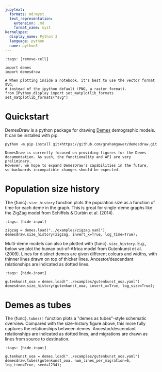 ```yaml
---
jupytext:
  formats: md:myst
  text_representation:
    extension: .md
    format_name: myst
kernelspec:
  display_name: Python 3
  language: python
  name: python3
---
```


```{code-cell}
:tags: [remove-cell]

import demes
import demesdraw

# When plotting inside a notebook, it's best to use the vector format SVG,
# instead of the ipython default (PNG, a raster format).
from IPython.display import set_matplotlib_formats
set_matplotlib_formats("svg")
```

# Quickstart

DemesDraw is a python package for drawing
[Demes](https://github.com/popsim-consortium/demes-spec) demographic models.
It can be installed with pip.
```
python -m pip install git+https://github.com/grahamgower/demesdraw.git
```

```{warning}
DemesDraw is currently focused on providing figures for the Demes
documentation. As such, the functionality and API are very preliminary.
However, we hope to expand DemesDraw's capabilities in the future,
so backwards-incompatible changes should be expected.
```

# Population size history


The {func}`.size_history` function plots the population size as a
function of time for each deme in the graph. This is great for single-deme
graphs like the ZigZag model from Schiffels & Durbin et al. (2014).

```{code-cell}
:tags: [hide-input]

zigzag = demes.load("../examples/zigzag.yaml")
demesdraw.size_history(zigzag, invert_x=True, log_time=True);
```

Multi-deme models can also be plotted with {func}`.size_history`.
E.g., below we plot the human out-of-Africa model from Gutenkunst et al. (2009).
Lines for distinct demes are given different colours and widths,
with thinner lines drawn on top of thicker lines. Ancestor/descendant
relationships are indicated as dotted lines.

```{code-cell}
:tags: [hide-input]

gutenkunst_ooa = demes.load("../examples/gutenkunst_ooa.yaml")
demesdraw.size_history(gutenkunst_ooa, invert_x=True, log_size=True);
```

# Demes as tubes

The {func}`.tubes()` function plots a "demes as tubes"-style schematic
overview. Compared with the size-history figure above, this more fully
captures the relationships between demes.
Ancestor/descendant relationships are indicated as dotted lines,
and migrations are drawn as lines from source to destination.

```{code-cell}
:tags: [hide-input]

gutenkunst_ooa = demes.load("../examples/gutenkunst_ooa.yaml")
demesdraw.tubes(gutenkunst_ooa, num_lines_per_migration=6, log_time=True, seed=1234);
```
